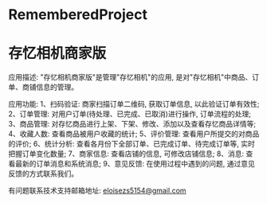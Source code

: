 # RememberedProject
# 存忆相机商家版

应用描述: "存忆相机商家版"是管理"存忆相机"的应用, 是对"存忆相机"中商品、订单、商铺信息的管理。

应用功能: 
      1、扫码验证: 商家扫描订单二维码, 获取订单信息, 以此验证订单有效性; 
      2、订单管理: 对用户订单(待处理、已完成、已取消)进行操作, 订单流程的处理; 
      3、商品管理: 对存忆商品进行上架、下架、修改、添加以及查看存忆商品详情等; 
      4、收藏人数: 查看商品被用户收藏的统计;
      5、评价管理: 查看用户所提交的对商品的评价; 
      6、统计分析: 查看各月份下全部订单、已完成订单、待完成订单等, 实时把握订单变化数量; 
      7、商家信息: 查看店铺的信息, 可修改店铺信息; 
      8、消息: 查看最新的订单消息和系统消息; 
      9、意见反馈: 在使用过程中遇到的问题, 通过意见反馈的方式联系我们。

有问题联系技术支持邮箱地址: eloisezs5154@gmail.com
